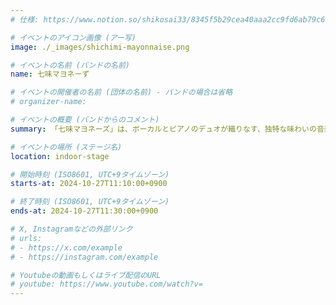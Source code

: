 ```yaml
---
# 仕様: https://www.notion.so/shikosai33/8345f5b29cea40aaa2cc9fd6ab79c6a6?pvs=4#9ae1134163bc41fca64fb5161acf4e19

# イベントのアイコン画像 (アー写)
image: ./_images/shichimi-mayonnaise.png

# イベントの名前 (バンドの名前)
name: 七味マヨネーず

# イベントの開催者の名前 (団体の名前) - バンドの場合は省略
# organizer-name: 

# イベントの概要 (バンドからのコメント)
summary: 「七味マヨネーズ」は、ボーカルとピアノのデュオが織りなす、独特な味わいの音楽ユニットです。七つのスパイスのように多彩なジャンルを取り入れ、まろやかなマヨネーズのように心に染み渡るメロディをお届けします。日常にちょっとした刺激と癒やしを添える音楽を、一緒に楽しみませんか?

# イベントの場所 (ステージ名)
location: indoor-stage

# 開始時刻 (ISO8601, UTC+9タイムゾーン)
starts-at: 2024-10-27T11:10:00+0900

# 終了時刻 (ISO8601, UTC+9タイムゾーン)
ends-at: 2024-10-27T11:30:00+0900

# X, Instagramなどの外部リンク
# urls:
# - https://x.com/example
# - https://instagram.com/example

# Youtubeの動画もしくはライブ配信のURL
# youtube: https://www.youtube.com/watch?v=
---
```

